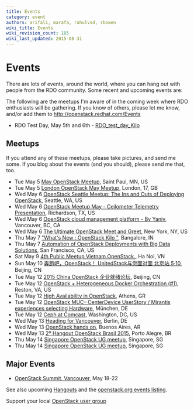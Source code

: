 ```yaml
---
title: Events
category: event
authors: arifali, marafa, rahulvsd, rbowen
wiki_title: Events
wiki_revision_count: 185
wiki_last_updated: 2015-08-31
---
```


# Events

There are lots of events, around the world, where you can hang out with people from the RDO community. Some recent and upcoming events are:

The following are the meetups I'm aware of in the coming week where RDO enthusiasts will be gathering. If you know of others, please let me know, and/or add them to <http://openstack.redhat.com/Events>

*   RDO Test Day, May 5th and 6th - [RDO_test_day_Kilo](RDO_test_day_Kilo)

## Meetups

If you attend any of these meetups, please take pictures, and send me some. If you blog about the events (and you should), please send me that, too.

*   Tue May 5 [May OpenStack Meetup](http://www.meetup.com/Minnesota-OpenStack-Meetup/events/221870529/), Saint Paul, MN, US
*   Tue May 5 [London OpenStack May Meetup](http://www.meetup.com/Openstack-London/events/221676467/), London, 17, GB
*   Wed May 6 [OpenStack Seattle Meetup: The Ins and Outs of Deploying OpenStack](http://www.meetup.com/OpenStack-Seattle/events/219315723/), Seattle, WA, US
*   Wed May 6 [OpenStack Meetup May - Ceilometer Telemetry Presentation](http://www.meetup.com/OpenStack-DFW/events/218264792/), Richardson, TX, US
*   Wed May 6 [OpenStack cloud management platform - By Yaniv](http://www.meetup.com/Network-Admin-and-Support-Group/events/221902596/), Vancouver, BC, CA
*   Wed May 6 [The Ultimate OpenStack Meet and Greet](http://www.meetup.com/OpenStack-for-Enterprises-NYC/events/221726757/), New York, NY, US
*   Thu May 7 ["What's New : OpenStack Kilo "](http://www.meetup.com/Cloud-Enabled-Meetup/events/222232056/), Bangalore, IN
*   Thu May 7 [Automation of OpenStack Deployments with Big Data Solutions](http://www.meetup.com/San-Francisco-Silicon-Valley-OpenStack-Meetup/events/221895045/), San Francisco, CA, US
*   Sat May 9 [4th Public Meetup Vietnam OpenStack.](http://www.meetup.com/VietStack/events/222157997/), Ha Noi, VN
*   Sun May 10 [奔跑吧，OpenStack！ UnitedStack与您面对面 北京站 5·10](http://www.meetup.com/China-OpenStack-User-Group/events/222125771/), Beijing, CN
*   Tue May 12 [2015 China OpenStack 企业就绪论坛](http://www.meetup.com/China-OpenStack-User-Group/events/221992827/), Beijing, CN
*   Tue May 12 [OpenStack + Heterogeneous Docker Orchestration (#1)](http://www.meetup.com/OpenStack-Nova/events/221839689/), Reston, VA, US
*   Tue May 12 [High Availability in OpenStack](http://www.meetup.com/Athens-OpenStack-User-Group/events/222128761/), Athens, GR
*   Tue May 12 [OpenStack MUC– CenterDevice UserStory / Mirantis experiences selecting Hardware](http://www.meetup.com/OpenStack-Munich/events/222030952/), München, DE
*   Tue May 12 [Ceph at Comcast](http://www.meetup.com/Ceph-DC/events/221843869/), Washington, DC, US
*   Wed May 13 [Heading for Vancouver](http://www.meetup.com/OpenStack-User-Group-Berlin/events/221817807/), Berlin, DE
*   Wed May 13 [OpenStack hands on](http://www.meetup.com/openstack-argentina/events/222305435/), Buenos Aires, AR
*   Wed May 13 [2º Hangout OpenStack Brasil 2015](http://www.meetup.com/Openstack-Brasil/events/222182172/), Porto Alegre, BR
*   Thu May 14 [Singapore OpenStack UG meetup](http://www.meetup.com/OpenStack-Singapore/events/221538390/), Singapore, SG
*   Thu May 14 [Singapore OpenStack UG meetup](http://www.meetup.com/Singapore-OpenStack-User-Group-Meetup/events/221519051/), Singapore, SG

## Major Events

*   [OpenStack Summit, Vancouver](http://openstack.org/summit), May 18-22

See also upcoming [Hangouts](Hangouts) and the [openstack.org events listing](http://www.openstack.org/community/events/).

Support your local [OpenStack user group](https://wiki.openstack.org/wiki/OpenStack_User_Groups)
